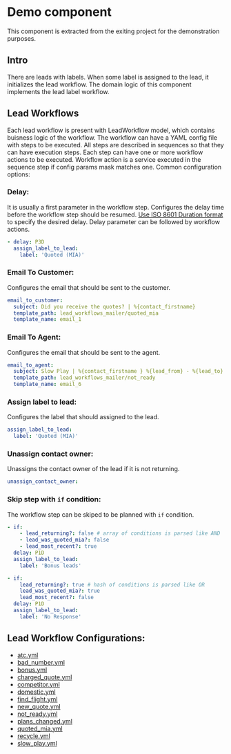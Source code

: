 # Demo component

This component is extracted from the exiting project for the demonstration purposes.

## Intro

There are leads with labels. When some label is assigned to the lead, it initializes the lead workflow.
The domain logic of this component implements the lead label workflow.

## Lead Workflows

Each lead workflow is present with LeadWorkflow model, which contains buisness logic of the workflow.
The workflow can have a YAML config file with steps to be executed.
All steps are described in sequences so that they can have execution steps.
Each step can have one or more workflow actions to be executed.
Workflow action is a service executed in the sequence step if config params mask matches one.
Common configuration options:

### Delay:

It is usually a first parameter in the workflow step. Configures the delay time before the workflow step
should be resumed. [Use ISO 8601 Duration format](https://en.wikipedia.org/wiki/ISO_8601#Durations) to specify
the desired delay. Delay parameter can be followed by workflow actions.

```yaml
- delay: P3D
  assign_label_to_lead:
    label: 'Quoted (MIA)'
```

### Email To Customer:

Configures the email that should be sent to the customer.

```yaml
email_to_customer:
  subject: Did you receive the quotes? | %{contact_firstname}
  template_path: lead_workflows_mailer/quoted_mia
  template_name: email_1
```

### Email To Agent:

Configures the email that should be sent to the agent.

```yaml
email_to_agent:
  subject: Slow Play | %{contact_firstname } %{lead_from} - %{lead_to} | Done
  template_path: lead_workflows_mailer/not_ready
  template_name: email_6
```

### Assign label to lead:

Configures the label that should assigned to the lead.

```yaml
assign_label_to_lead:
  label: 'Quoted (MIA)'
```

### Unassign contact owner:

Unassigns the contact owner of the lead if it is not returning.

```yaml
unassign_contact_owner:
```

### Skip step with `if` condition:

The workflow step can be skiped to be planned with `if` condition.

```yaml
- if:
    - lead_returning?: false # array of conditions is parsed like AND
    - lead_was_quoted_mia?: false
    - lead_most_recent?: true
  delay: P1D
  assign_label_to_lead:
    label: 'Bonus leads'

- if:
    lead_returning?: true # hash of conditions is parsed like OR
    lead_was_quoted_mia?: true
    lead_most_recent?: false
  delay: P1D
  assign_label_to_lead:
    label: 'No Response'
```

## Lead Workflow Configurations:
- [atc.yml](config/lead_workflows/atc.yml)
- [bad_number.yml](config/lead_workflows/bad_number.yml)
- [bonus.yml](config/lead_workflows/bonus.yml)
- [charged_quote.yml](config/lead_workflows/charged_quote.yml)
- [competitor.yml](config/lead_workflows/competitor.yml)
- [domestic.yml](config/lead_workflows/domestic.yml)
- [find_flight.yml](config/lead_workflows/find_flight.yml)
- [new_quote.yml](config/lead_workflows/new_quote.yml)
- [not_ready.yml](config/lead_workflows/not_ready.yml)
- [plans_changed.yml](config/lead_workflows/plans_changed.yml)
- [quoted_mia.yml](config/lead_workflows/quoted_mia.yml)
- [recycle.yml](config/lead_workflows/recycle.yml)
- [slow_play.yml](config/lead_workflows/slow_play.yml)
